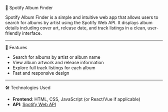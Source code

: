 🎵 Spotify Album Finder

Spotify Album Finder is a simple and intuitive web app that allows users to search for albums by artist using the Spotify Web API. It displays album details including cover art, release date, and track listings in a clean, user-friendly interface.

---

 🚀 Features

- Search for albums by artist or album name  
- View album artwork and release information  
- Explore full track listings for each album  
- Fast and responsive design

---

🛠️ Technologies Used

- **Frontend**: HTML, CSS, JavaScript (or React/Vue if applicable)
- **API**: [Spotify Web API](https://developer.spotify.com/documentation/web-api/)
